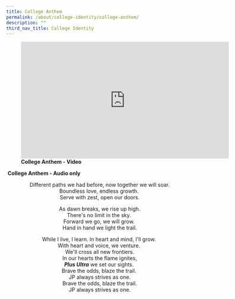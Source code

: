 ```yaml
---
title: College Anthem
permalink: /about/college-identity/college-anthem/
description: ""
third_nav_title: College Identity
---
```

<figure>
<iframe width="560" height="315" src="https://www.youtube.com/embed/uYPGuu23xjQ" title="YouTube video player" frameborder="0" allow="accelerometer; autoplay; clipboard-write; encrypted-media; gyroscope; picture-in-picture" allowfullscreen></iframe>
<figcaption><strong>College Anthem - Video</strong></figcaption></figure>

 **College Anthem - Audio only**
<center><p>
 Different paths we had before, now together we will soar.<br>
Boundless love, endless growth. <br>
Serve with zest, open our doors.</p>

<p>As dawn breaks, we rise up high.<br>
There's no limit in the sky. <br>
Forward we go, we will grow. <br>
Hand in hand we light the trail.</p>

<p>While I live, I learn. In heart and mind, I'll grow. <br>
With heart and voice, we venture. <br>
We'll cross all new frontiers.<br>
In our hearts the flame ignites,<br>
<i><strong>Plus Ultra</strong></i> we set our sights. <br>
Brave the odds, blaze the trail. <br>
JP always strives as one.<br>
Brave the odds, blaze the trail.<br>
JP always strives as one.</p></center>